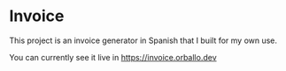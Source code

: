 # Invoice

This project is an invoice generator in Spanish that I built for my own use.

You can currently see it live in https://invoice.orballo.dev
